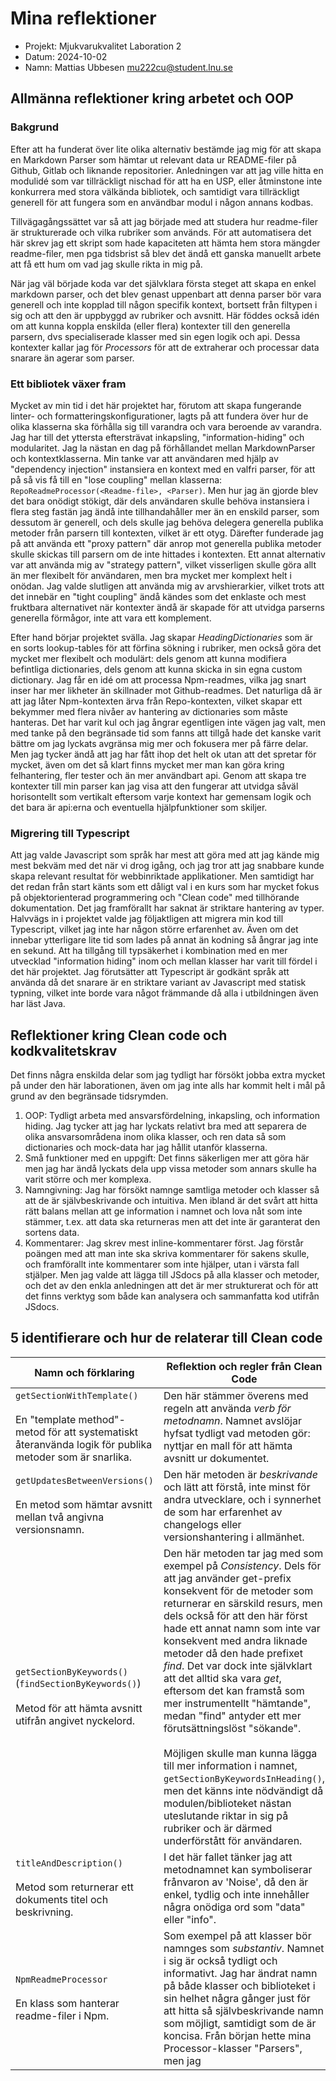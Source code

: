 # Mina reflektioner

- Projekt: Mjukvarukvalitet Laboration 2
- Datum: 2024-10-02
- Namn: Mattias Ubbesen <mu222cu@student.lnu.se>

## Allmänna reflektioner kring arbetet och OOP

### Bakgrund

Efter att ha funderat över lite olika alternativ bestämde jag mig för att skapa en Markdown Parser som hämtar ut relevant data ur README-filer på Github, Gitlab och liknande repositorier. Anledningen var att jag ville hitta en modulidé som var tillräckligt nischad för att ha en USP, eller åtminstone inte konkurrera med stora välkända bibliotek, och samtidigt vara tillräckligt generell för att fungera som en användbar modul i någon annans kodbas.

Tillvägagångssättet var så att jag började med att studera hur readme-filer är strukturerade och vilka rubriker som används. För att automatisera det här skrev jag ett skript som hade kapaciteten att hämta hem stora mängder readme-filer, men pga tidsbrist så blev det ändå ett ganska manuellt arbete att få ett hum om vad jag skulle rikta in mig på.

När jag väl började koda var det självklara första steget att skapa en enkel markdown parser, och det blev genast uppenbart att denna parser bör vara generell och inte kopplad till någon specifik kontext, bortsett från filtypen i sig och att den är uppbyggd av rubriker och avsnitt. Här föddes också idén om att kunna koppla enskilda (eller flera) kontexter till den generella parsern, dvs specialiserade klasser med sin egen logik och api. Dessa kontexter kallar jag för *Processors* för att de extraherar och processar data snarare än agerar som parser.

### Ett bibliotek växer fram

Mycket av min tid i det här projektet har, förutom att skapa fungerande linter- och formatteringskonfigurationer, lagts på att fundera över hur de olika klasserna ska förhålla sig till varandra och vara beroende av varandra. Jag har till det yttersta eftersträvat inkapsling, "information-hiding" och modularitet. Jag la nästan en dag på förhållandet mellan MarkdownParser och kontextklasserna. Min tanke var att användaren med hjälp av "dependency injection" instansiera en kontext med en valfri parser, för att på så vis få till en "lose coupling" mellan klasserna: `RepoReadmeProcessor(<Readme-file>, <Parser)`. Men hur jag än gjorde blev det bara onödigt stökigt, där dels användaren skulle behöva instansiera i flera steg fastän jag ändå inte tillhandahåller mer än en enskild parser, som dessutom är generell, och dels skulle jag behöva delegera generella publika metoder från parsern till kontexten, vilket är ett otyg. Därefter funderade jag på att använda ett "proxy pattern" där anrop mot generella publika metoder skulle skickas till parsern om de inte hittades i kontexten. Ett annat alternativ var att använda mig av "strategy pattern", vilket visserligen skulle göra allt än mer flexibelt för användaren, men bra mycket mer komplext helt i onödan. Jag valde slutligen att använda mig av arvshierarkier, vilket trots att det innebär en "tight coupling" ändå kändes som det enklaste och mest fruktbara alternativet när kontexter ändå är skapade för att utvidga parserns generella förmågor, inte att vara ett komplement.

Efter hand börjar projektet svälla. Jag skapar *HeadingDictionaries* som är en sorts lookup-tables för att förfina sökning i rubriker, men också göra det mycket mer flexibelt och modulärt: dels genom att kunna modifiera befintliga dictionaries, dels genom att kunna skicka in sin egna custom dictionary. Jag får en idé om att processa Npm-readmes, vilka jag snart inser har mer likheter än skillnader mot Github-readmes. Det naturliga då är att jag låter Npm-kontexten ärva från Repo-kontexten, vilket skapar ett bekymmer med flera nivåer av hantering av dictionaries som måste hanteras. Det har varit kul och jag ångrar egentligen inte vägen jag valt, men med tanke på den begränsade tid som fanns att tillgå hade det kanske varit bättre om jag lyckats avgränsa mig mer och fokusera mer på färre delar. Men jag tycker ändå att jag har fått ihop det helt ok utan att det spretar för mycket, även om det så klart finns mycket mer man kan göra kring felhantering, fler tester och än mer användbart api. Genom att skapa tre kontexter till min parser kan jag visa att den fungerar att utvidga såväl horisontellt som vertikalt eftersom varje kontext har gemensam logik och det bara är api:erna och eventuella hjälpfunktioner som skiljer. 

### Migrering till Typescript

Att jag valde Javascript som språk har mest att göra med att jag kände mig mest bekväm med det när vi drog igång, och jag tror att jag snabbare kunde skapa relevant resultat för webbinriktade applikationer. Men samtidigt har det redan från start känts som ett dåligt val i en kurs som har mycket fokus på objektorienterad programmering och "Clean code" med tillhörande dokumentation. Det jag framförallt har saknat är striktare hantering av typer.  Halvvägs in i projektet valde jag följaktligen att migrera min kod till Typescript, vilket jag inte har någon större erfarenhet av. Även om det innebar ytterligare lite tid som lades på annat än kodning så ångrar jag inte en sekund. Att ha tillgång till typsäkerhet i kombination med en mer utvecklad "information hiding" inom och mellan klasser har varit till fördel i det här projektet. Jag förutsätter att Typescript är godkänt språk att använda då det snarare är en striktare variant av Javascript med statisk typning, vilket inte borde vara något främmande då alla i utbildningen även har läst Java.

## Reflektioner kring Clean code och kodkvalitetskrav

Det finns några enskilda delar som jag tydligt har försökt jobba extra mycket på under den här laborationen, även om jag inte alls har kommit helt i mål på grund av den begränsade tidsrymden.
1. OOP: Tydligt arbeta med ansvarsfördelning, inkapsling, och information hiding. Jag tycker att jag har lyckats relativt bra med att separera de olika ansvarsområdena inom olika klasser, och ren data så som dictionaries och mock-data har jag hållit utanför klasserna.
2. Små funktioner med en uppgift: Det finns säkerligen mer att göra här men jag har ändå lyckats dela upp vissa metoder som annars skulle ha varit större och mer komplexa.
3. Namngivning: Jag har försökt namnge samtliga metoder och klasser så att de är självbeskrivande och intuitiva. Men ibland är det svårt att hitta rätt balans mellan att ge information i namnet och lova nåt som inte stämmer, t.ex. att data ska returneras men att det inte är garanterat den sortens data.
4. Kommentarer: Jag skrev mest inline-kommentarer först. Jag förstår poängen med att man inte ska skriva kommentarer för sakens skulle, och framförallt inte kommentarer som inte hjälper, utan i värsta fall stjälper. Men jag valde att lägga till JSdocs på alla klasser och metoder, och det av den enkla anledningen att det är mer strukturerat och för att det finns verktyg som både kan analysera och sammanfatta kod utifrån JSdocs.

## 5 identifierare och hur de relaterar till Clean code

| Namn och förklaring                                                                                                                      | Reflektion och regler från Clean Code                                                                                                                                                                                                                                                                                                                                                                                                                                                                                                                                                                                                                                                                                                         |
| ---------------------------------------------------------------------------------------------------------------------------------------- | --------------------------------------------------------------------------------------------------------------------------------------------------------------------------------------------------------------------------------------------------------------------------------------------------------------------------------------------------------------------------------------------------------------------------------------------------------------------------------------------------------------------------------------------------------------------------------------------------------------------------------------------------------------------------------------------------------------------------------------------- |
| `getSectionWithTemplate()`<br><br>En "template method"-metod för att systematiskt återanvända logik för publika metoder som är snarlika. | Den här stämmer överens med regeln att använda *verb för metodnamn*. Namnet avslöjar hyfsat tydligt vad metoden gör: nyttjar en mall för att hämta avsnitt ur dokumentet.                                                                                                                                                                                                                                                                                                                                                                                                                                                                                                                                                                     |
| `getUpdatesBetweenVersions()`<br><br>En metod som hämtar avsnitt mellan två angivna versionsnamn.                                        | Den här metoden är *beskrivande* och lätt att förstå, inte minst för andra utvecklare, och i synnerhet de som har erfarenhet av changelogs eller versionshantering i allmänhet.                                                                                                                                                                                                                                                                                                                                                                                                                                                                                                                                                               |
| `getSectionByKeywords()` (`findSectionByKeywords()`)<br><br>Metod för att hämta avsnitt utifrån angivet nyckelord.                       | Den här metoden tar jag med som exempel på *Consistency*. Dels för att jag använder get-prefix konsekvent för de metoder som returnerar en särskild resurs, men dels också för att den här först hade ett annat namn som inte var konsekvent med andra liknade metoder då den hade prefixet *find*. Det var dock inte självklart att det alltid ska vara *get*, eftersom det kan framstå som mer instrumentellt "hämtande", medan "find" antyder ett mer förutsättningslöst "sökande".<br><br>Möjligen skulle man kunna lägga till mer information i namnet, `getSectionByKeywordsInHeading()`, men det känns inte nödvändigt då modulen/biblioteket nästan uteslutande riktar in sig på rubriker och är därmed underförstått för användaren. |
| `titleAndDescription()`<br><br>Metod som returnerar ett dokuments titel och beskrivning.                                                 | I det här fallet tänker jag att metodnamnet kan symboliserar frånvaron av 'Noise', då den är enkel, tydlig och inte innehåller några onödiga ord som "data" eller "info".                                                                                                                                                                                                                                                                                                                                                                                                                                                                                                                                                                     |
| `NpmReadmeProcessor`<br><br>En klass som hanterar readme-filer i Npm.                                                                    | Som exempel på att klasser bör namnges som *substantiv*. Namnet i sig är också tydligt och informativt. Jag har ändrat namn på både klasser och biblioteket i sin helhet några gånger just för att hitta så självbeskrivande namn som möjligt, samtidigt som de är koncisa. Från början hette mina Processor-klasser "Parsers", men jag                                                                                                                                                                                                                                                                                                                                                                                                       |

